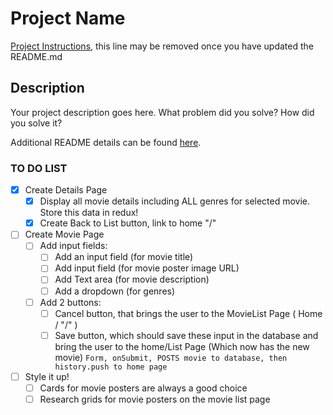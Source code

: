 # Project Name

[Project Instructions](./INSTRUCTIONS.md), this line may be removed once you have updated the README.md

## Description

Your project description goes here. What problem did you solve? How did you solve it?

Additional README details can be found [here](https://github.com/PrimeAcademy/readme-template/blob/master/README.md).

### TO DO LIST

- [x] Create Details Page
    - [x] Display all movie details including ALL genres for selected movie. Store this data in redux!
    - [x] Create Back to List button, link to home "/" 
- [ ] Create Movie Page
    - [ ] Add input fields:
        - [ ] Add an input field (for movie title)
        - [ ] Add input field (for movie poster image URL)
        - [ ] Add Text area (for movie description)
        - [ ] Add a dropdown (for genres)
    - [ ] Add 2 buttons:
        - [ ] Cancel button, that brings the user to the MovieList Page ( Home / "/" )
        - [ ] Save button, which should save these input in the database and bring the user to the home/List Page (Which now has the new movie)
            `Form, onSubmit, POSTS movie to database, then history.push to home page`
- [ ] Style it up!
    - [ ] Cards for movie posters are always a good choice
    - [ ] Research grids for movie posters on the movie list page
